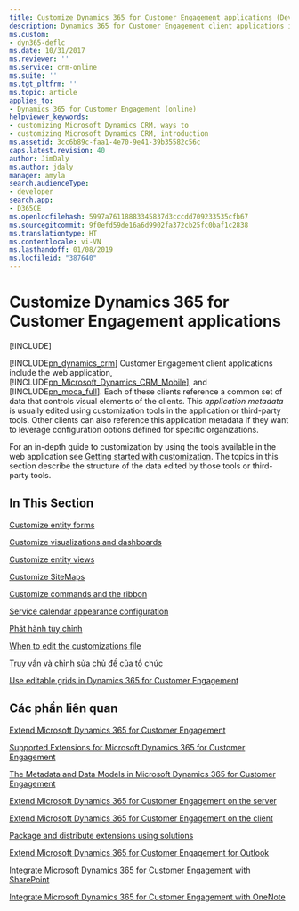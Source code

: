 ```yaml
---
title: Customize Dynamics 365 for Customer Engagement applications (Developer Guide for Dynamics 365 for Customer Engagement) | MicrosoftDocs
description: Dynamics 365 for Customer Engagement client applications include the web application, Dynamics 365 for Customer Engagement for phones, and Dynamics 365 for Customer Engagement for tablets. Each of these clients reference a common set of data that controls visual elements of the clients. This application metadata is usually edited using customization tools in the application or third-party tools. Other clients can also reference this application metadata if they want to leverage configuration options defined for specific organizations.
ms.custom:
- dyn365-deflc
ms.date: 10/31/2017
ms.reviewer: ''
ms.service: crm-online
ms.suite: ''
ms.tgt_pltfrm: ''
ms.topic: article
applies_to:
- Dynamics 365 for Customer Engagement (online)
helpviewer_keywords:
- customizing Microsoft Dynamics CRM, ways to
- customizing Microsoft Dynamics CRM, introduction
ms.assetid: 3cc6b89c-faa1-4e70-9e41-39b35582c56c
caps.latest.revision: 40
author: JimDaly
ms.author: jdaly
manager: amyla
search.audienceType:
- developer
search.app:
- D365CE
ms.openlocfilehash: 5997a76118883345837d3cccdd709233535cfb67
ms.sourcegitcommit: 9f0efd59de16a6d9902fa372cb25fc0baf1c2838
ms.translationtype: HT
ms.contentlocale: vi-VN
ms.lasthandoff: 01/08/2019
ms.locfileid: "387640"
---
```

# <a name="customize-dynamics-365-for-customer-engagement-applications"></a>Customize Dynamics 365 for Customer Engagement applications

[!INCLUDE[](../../includes/cc_applies_to_update_9_0_0.md)]

[!INCLUDE[pn_dynamics_crm](../../includes/pn-dynamics-crm.md)] Customer Engagement client applications include the web application, [!INCLUDE[pn_Microsoft_Dynamics_CRM_Mobile](../../includes/pn-dyn-365-phones.md)], and [!INCLUDE[pn_moca_full](../../includes/pn-moca-full.md)]. Each of these clients reference a common set of data that controls visual elements of the clients. This *application metadata* is usually edited using customization tools in the application or third-party tools. Other clients can also reference this application metadata if they want to leverage configuration options defined for specific organizations.  
  
 For an in-depth guide to customization by using the tools available in the web application see [Getting started with customization](../../customize/getting-started-customization.md). The topics in this section describe the structure of the data edited by those tools or third-party tools.  
  
## <a name="in-this-section"></a>In This Section  
 [Customize entity forms](customize-entity-forms.md)  
  
 [Customize visualizations and dashboards](customize-visualizations-dashboards.md)  
  
 [Customize entity views](customize-entity-views.md)  
  
 [Customize SiteMaps](customize-sitemaps.md)  
  
 [Customize commands and the ribbon](customize-commands-ribbon.md)  
  
 [Service calendar appearance configuration](service-calendar-appearance-configuration.md)  
  
 [Phát hành tùy chỉnh](publish-customizations.md)  
  
 [When to edit the customizations file](when-edit-customization-file.md)  
  
 [Truy vấn và chỉnh sửa chủ đề của tổ chức](query-and-edit-an-organization-theme.md)  
  
 [Use editable grids in Dynamics 365 for Customer Engagement](use-editable-grids-dynamics-365.md)  
  
## <a name="related-sections"></a>Các phần liên quan  
 [Extend Microsoft Dynamics 365 for Customer Engagement](../extend-dynamics-365-server.md)  
  
 [Supported Extensions for Microsoft Dynamics 365 for Customer Engagement](../supported-extensions.md)  
  
 [The Metadata and Data Models in Microsoft Dynamics 365 for Customer Engagement](../metadata-data-models.md)  
  
 [Extend Microsoft Dynamics 365 for Customer Engagement on the server](../extend-dynamics-365-server.md)  
  
 [Extend Microsoft Dynamics 365 for Customer Engagement on the client](../extend-client.md)  
  
 [Package and distribute extensions using solutions](../package-distribute-extensions-use-solutions.md)   
  
 [Extend Microsoft Dynamics 365 for Customer Engagement for Outlook](../extend-customer-engagement-outlook.md)  
  
 [Integrate Microsoft Dynamics 365 for Customer Engagement with SharePoint](../integration-dev/integrate-sharepoint.md)  
  
 [Integrate Microsoft Dynamics 365 for Customer Engagement with OneNote](../integration-dev/integrate-onenote.md) 

